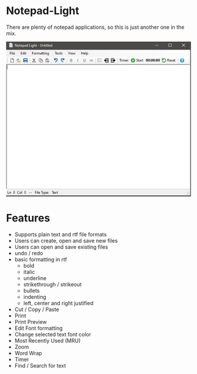 # Notepad-Light

There are plenty of notepad applications, so this is just another one in the mix.

![image](https://github.com/desjarlais/desjarlais.github.io/blob/master/img/notepadlight.jpg)

# Features

* Supports plain text and rtf file formats
* Users can create, open and save new files
* Users can open and save existing files
* undo / redo 
* basic formatting in rtf 
  * bold
  * italic
  * underline
  * strikethrough / strikeout
  * bullets
  * indenting
  * left, center and right justified
* Cut / Copy / Paste 
* Print
* Print Preview
* Edit Font formatting
* Change selected text font color
* Most Recently Used (MRU)
* Zoom
* Word Wrap
* Timer
* Find / Search for text
